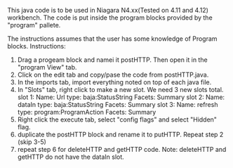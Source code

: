 This java code is to be used in Niagara N4.xx(Tested on 4.11 and 4.12) workbench. The code is put inside the program blocks provided by the "program" pallete.

The instructions assumes that the user has some knowledge of Program blocks.
Instructions: 
1. Drag a progeam block and namei it postHTTP. Then open it in the "program View" tab. 
2. Click on the edit tab and copy/pase the code from postHTTP.java. 
3. In the imports tab, import everything noted on top of each java file. 
4. In "Slots" tab, right click to make a new slot. We need 3 new slots total. 
slot 1: Name: Url       type: baja:StatusString     Facets: Summary
slot 2: Name: dataIn    type: baja:StatusString     Facets: Summary
slot 3: Name: refresh   type: program:ProgramAction Facets: Summary
5. Right click the execute tab, select "config flags" and select "Hidden" flag.  
6. duplicate the postHTTP block and rename it to putHTTP. Repeat step 2 (skip 3-5)
7. repeat step 6 for deleteHTTP and getHTTP code. 
Note: deleteHTTP and getHTTP do not have the dataIn slot.
